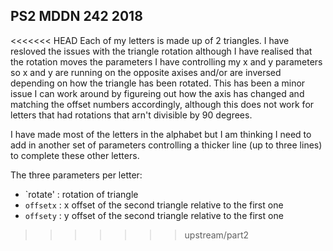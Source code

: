 ## PS2 MDDN 242 2018

<<<<<<< HEAD
Each of my letters is made up of 2 triangles. I have resloved the issues with the triangle rotation although I have realised that the rotation moves the parameters I have controlling my x and y parameters so x and y are running on the opposite axises and/or are inversed depending on how the triangle has been rotated. This has been a minor issue I can work around by figureing out how the axis has changed and matching the offset numbers accordingly, although this does not work for letters that had rotations that arn't divisible by 90 degrees. 

I have made most of the letters in the alphabet but I am thinking I need to add in another set of parameters controlling a thicker line (up to three lines) to complete these other letters.  

The three parameters per letter:
  * `rotate' : rotation of triangle
  * `offsetx` : x offset of the second triangle relative to the first one
  * `offsety` : y offset of the second triangle relative to the first one
>>>>>>> upstream/part2

